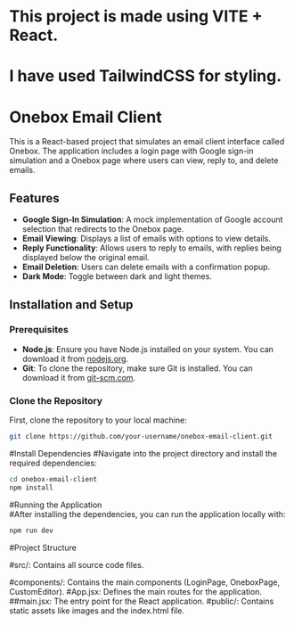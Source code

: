 # This project is made using VITE + React. 
# I have used TailwindCSS for styling.

# Onebox Email Client

This is a React-based project that simulates an email client interface called Onebox. The application includes a login page with Google sign-in simulation and a Onebox page where users can view, reply to, and delete emails.

## Features

- **Google Sign-In Simulation**: A mock implementation of Google account selection that redirects to the Onebox page.
- **Email Viewing**: Displays a list of emails with options to view details.
- **Reply Functionality**: Allows users to reply to emails, with replies being displayed below the original email.
- **Email Deletion**: Users can delete emails with a confirmation popup.
- **Dark Mode**: Toggle between dark and light themes.

## Installation and Setup

### Prerequisites

- **Node.js**: Ensure you have Node.js installed on your system. You can download it from [nodejs.org](https://nodejs.org/).
- **Git**: To clone the repository, make sure Git is installed. You can download it from [git-scm.com](https://git-scm.com/).

### Clone the Repository

First, clone the repository to your local machine:

```bash
git clone https://github.com/your-username/onebox-email-client.git
```


#Install Dependencies 
#Navigate into the project directory and install the required dependencies:

```bash
cd onebox-email-client
npm install
```


#Running the Application <br />
#After installing the dependencies, you can run the application locally with:

```bash
npm run dev
```

#Project Structure

#src/: Contains all source code files.

#components/: Contains the main components (LoginPage, OneboxPage, CustomEditor).
#App.jsx: Defines the main routes for the application.
##main.jsx: The entry point for the React application.
#public/: Contains static assets like images and the index.html file.



